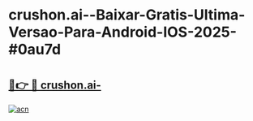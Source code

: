 # crushon.ai--Baixar-Gratis-Ultima-Versao-Para-Android-IOS-2025-#0au7d

# <h2><a href="https://ainizakaria.my?title=crushon.ai-&ref=24M">🔗👉 🔴 crushon.ai-</a></h2>

[![acn](https://github.com/user-attachments/assets/0f9c940e-d8b0-45ae-aac7-cd30a18b3e1c)](https://ainizakaria.my?title=crushon.ai-&ref=24M)

